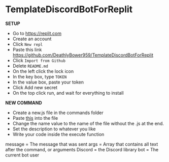 # TemplateDiscordBotForReplit

**SETUP**
- Go to https://replit.com
- Create an account
- Click `New repl`
- Paste this link <https://github.com/DeathlyBower959/TemplateDiscordBotForReplit>
- Click `Import from Github`
- Delete `README.md`
- On the left click the lock icon
- In the key box, type `TOKEN`
- In the value box, paste your token
- Click Add new secret
- On the top click run, and wait for everything to install

**NEW COMMAND**
- Create a new.js file in the commands folder
- Paste [this](https://srcb.in/GUoLYSsCOf) into the file
- Change the name value to the name of the file without the .js at the end.
- Set the description to whatever you like
- Write your code inside the execute function

message = The message that was sent
args = Array that contains all text after the command, or arguments
Discord = the Discord library
bot = The current bot user
